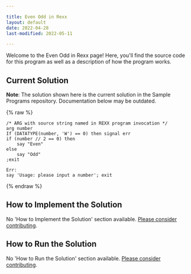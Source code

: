 ```yaml
---

title: Even Odd in Rexx
layout: default
date: 2022-04-28
last-modified: 2022-05-11

---
```


Welcome to the Even Odd in Rexx page! Here, you'll find the source code for this program as well as a description of how the program works.

## Current Solution

**Note**: The solution shown here is the current solution in the Sample Programs repository. Documentation below may be outdated.

{% raw %}

```rexx
/* ARG with source string named in REXX program invocation */
arg number
If (DATATYPE(number, 'W') == 0) then signal err
if (number // 2 == 0) then
	say "Even"
else
	say "Odd"
;exit

Err:
say 'Usage: please input a number'; exit
```

{% endraw %}

## How to Implement the Solution

No 'How to Implement the Solution' section available. [Please consider contributing](https://github.com/TheRenegadeCoder/sample-programs-website).

## How to Run the Solution

No 'How to Run the Solution' section available. [Please consider contributing](https://github.com/TheRenegadeCoder/sample-programs-website).
